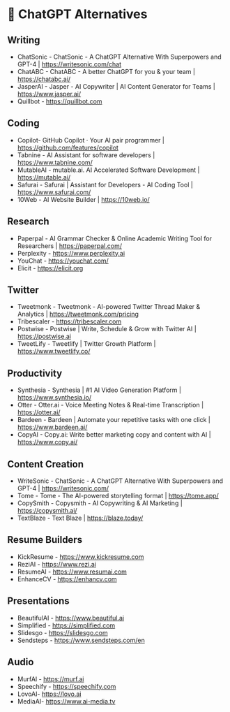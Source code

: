 # 🤖 ChatGPT Alternatives
## Writing
* ChatSonic - ChatSonic - A ChatGPT Alternative With Superpowers and GPT-4 | https://writesonic.com/chat
* ChatABC - ChatABC - A better ChatGPT for you & your team | https://chatabc.ai/
* JasperAI - Jasper - AI Copywriter | AI Content Generator for Teams | https://www.jasper.ai/
* Quillbot - https://quillbot.com

## Coding
* Copilot- GitHub Copilot · Your AI pair programmer | https://github.com/features/copilot
* Tabnine - AI Assistant for software developers | https://www.tabnine.com/
* MutableAI - mutable.ai. AI Accelerated Software Development | https://mutable.ai/
* Safurai - Safurai | Assistant for Developers - AI Coding Tool | https://www.safurai.com/
* 10Web - AI Website Builder | https://10web.io/

## Research
* Paperpal - AI Grammar Checker & Online Academic Writing Tool for Researchers | https://paperpal.com/
* Perplexity - https://www.perplexity.ai
* YouChat - https://youchat.com/
* Elicit - https://elicit.org

## Twitter
* Tweetmonk - Tweetmonk - AI-powered Twitter Thread Maker & Analytics | https://tweetmonk.com/pricing
* Tribescaler - https://tribescaler.com
* Postwise - Postwise | Write, Schedule & Grow with Twitter AI | https://postwise.ai
* TweetLify - Tweetlify | Twitter Growth Platform | https://www.tweetlify.co/

## Productivity
* Synthesia - Synthesia | #1 AI Video Generation Platform | https://www.synthesia.io/
* Otter - Otter.ai - Voice Meeting Notes & Real-time Transcription | https://otter.ai/
* Bardeen - Bardeen | Automate your repetitive tasks with one click | https://www.bardeen.ai/
* CopyAI - Copy.ai: Write better marketing copy and content with AI | https://www.copy.ai/

## Content Creation
* WriteSonic - ChatSonic - A ChatGPT Alternative With Superpowers and GPT-4 | https://writesonic.com/
* Tome - Tome - The AI-powered storytelling format | https://tome.app/
* CopySmith - Copysmith - AI Copywriting & AI Marketing | https://copysmith.ai/
* TextBlaze - Text Blaze | https://blaze.today/

## Resume Builders
* KickResume - https://www.kickresume.com
* ReziAI - https://www.rezi.ai
* ResumeAI - https://www.resumai.com
* EnhanceCV - https://enhancv.com

## Presentations
* BeautifulAI - https://www.beautiful.ai
* Simplified - https://simplified.com
* Slidesgo - https://slidesgo.com
* Sendsteps - https://www.sendsteps.com/en

## Audio
* MurfAI - https://murf.ai
* Speechify - https://speechify.com
* LovoAI- https://lovo.ai
* MediaAI- https://www.ai-media.tv
